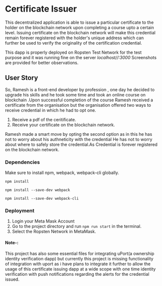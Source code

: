 # Certificate Issuer

This decentralized application is able to issue a particular certificate to the holder on the blockchain network upon completing a course upto a certain level.
Issuing certificate on the blockchain network will make this credential remain forever registered with the holder's unique address which can further be used to verify the originality of the certification credential.

This dapp is properly deployed on Ropsten Test Network for the test purpose and it was running fine on the server _localhost//:3000_
Screenshots are provided for better observations.

## User Story

So, Ramesh is a front-end developer by profession , one day he decided to upgrade his skills and he took some time and took an online course on blockchain .Upon successful completion of the course Ramesh received
a certificate from the organisation but the organisation offered two ways to receive credential in which he had to opt one.
1. Receive a pdf of the ceritificate.
2. Receive your certificate on the blockchain network.

Ramesh made a smart move by opting the second option as in this he has not to worry about his authneticity with the credential 
He has not to worry about where to safely store the credential.As Credential is forever registered on the blockchain network.

### Dependencies

Make sure to install npm, webpack, webpack-cli globally.

```npm install```

```npm install --save-dev webpack```

```npm install --save-dev webpack-cli```

### Deployment

1. Login your Meta Mask Account
2. Go to the project directory and run ```npm run start``` in the terminal.
3. Select the Ropsten Network in MetaMask.

#### Note-:
This project has also some essential files for integrating uPort(a ownership identity verification dapp) but currently this project is missing functionality of integration with uport as i have plans to integrate it further to allow the usage of this certificate issuing dapp at a wide scope with one time identity verification with push notifications regarding the alerts for the credential issued.  

